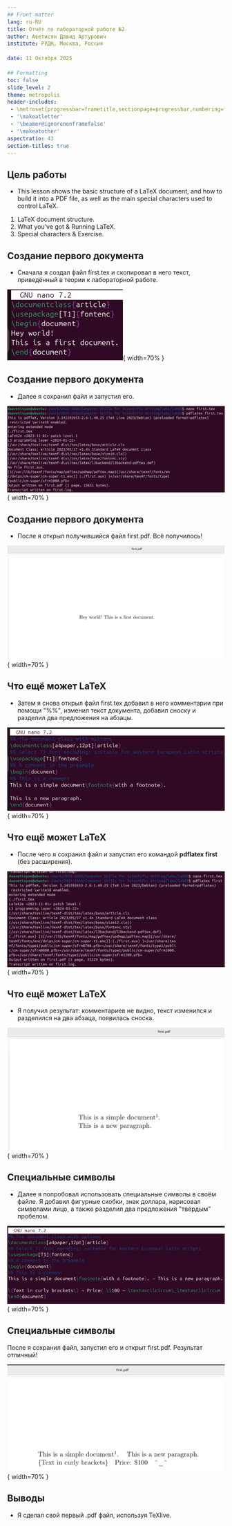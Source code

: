 ```yaml
---
## Front matter
lang: ru-RU
title: Отчёт по лабораторной работе №2
author: Аветисян Давид Артурович
institute: РУДН, Москва, Россия

date: 11 Октября 2025

## Formatting
toc: false
slide_level: 2
theme: metropolis
header-includes: 
 - \metroset{progressbar=frametitle,sectionpage=progressbar,numbering=fraction}
 - '\makeatletter'
 - '\beamer@ignorenonframefalse'
 - '\makeatother'
aspectratio: 43
section-titles: true
---
```


## Цель работы

- This lesson shows the basic structure of a LaTeX document, and how to build it into a PDF file, as well as the main special characters used to control LaTeX.
1. LaTeX document structure.
2. What you’ve got & Running LaTeX.
3. Special characters & Exercise.

## Создание первого документа

- Сначала я создал файл first.tex и скопировал в него текст, приведённый в теории к лабораторной работе.

![Файл first.tex](image02/image_01.png){ width=70% }

## Создание первого документа

- Далее я сохранил файл и запустил его.

![Запуск файла first.tex](image02/image_02.png){ width=70% }

## Создание первого документа

- После я открыл получившийся файл first.pdf. Всё получилось!

![Файл first.pdf](image02/image_03.png){ width=70% }

## Что ещё может LaTeX

- Затем я снова открыл файл first.tex добавил в него комментарии при помощи "%%", изменил текст документа, добавил сноску и разделил два предложения на абзацы.

![Обновлённый файл first.tex](image02/image_04.png){ width=70% }

## Что ещё может LaTeX

- После чего я сохранил файл и запустил его командой **pdflatex first** (без расширения).

![Запуск обновленного файла first.tex](image02/image_05.png){ width=70% }

## Что ещё может LaTeX

- Я получил результат: комментариев не видно, текст изменился и разделился на два абзаца, появилась сноска.

![Обновлённый файл first.pdf](image02/image_06.png){ width=70% }

## Специальные символы

- Далее я попробовал использовать специальные символы в своём файле. Я добавил фигурные скобки, знак доллара, нарисовал символами лицо, а также разделил два предложения "твёрдым" пробелом.

![Финальный файл first.tex](image02/image_07.png){ width=70% }

## Специальные символы

После я сохранил файл, запустил его и открыт first.pdf. Результат отличный!

![Финальный файл first.pdf](image02/image_08.png){ width=70% }

## Выводы

- Я сделал свой первый .pdf файл, используя TeXlive.
